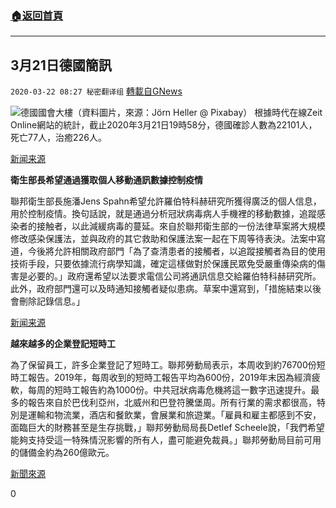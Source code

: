 ###  [:house:返回首頁](https://github.com/ourhimalayas/txt)
---

## 3月21日德國簡訊
`2020-03-22 08:27 秘密翻译组` [轉載自GNews](https://gnews.org/zh-hant/148693/)

![](https://s3-ap-northeast-1.amazonaws.com/news.guo.offload.media/wp-content/uploads/2020/03/22082735/r_Jrwy7_1200x0.png)德國國會大樓（資料圖片，來源：Jörn Heller @ Pixabay）
根據時代在線Zeit Online網站的統計，截止2020年3月21日19時58分，德國確診人數為22101人，死亡77人，治癒226人。

[新闻来源](https://www.zeit.de/wissen/gesundheit/2020-03/coronavirus-deutschland-infektionen-faelle-verbreitung-epidemie-karte)

**衛生部長希望通過獲取個人移動通訊數據控制疫情**

聯邦衛生部長施潘Jens Spahn希望允許羅伯特科赫研究所獲得廣泛的個人信息，用於控制疫情。換句話說，就是通過分析冠狀病毒病人手機裡的移動數據，追蹤感染者的接触者，以此減緩病毒的蔓延。來自於聯邦衛生部的一份法律草案將大規模修改感染保護法，並與政府的其它救助和保護法案一起在下周等待表決。法案中寫道，今後將允許相關政府部門「為了查清患者的接觸者，以追蹤接觸者為目的使用技術手段，只要依據流行病學知識，確定這樣做對於保護民眾免受嚴重傳染病的傷害是必要的。」政府還希望以法要求電信公司將通訊信息交給羅伯特科赫研究所。此外，政府部門還可以及時通知接觸者疑似患病。草案中還寫到，「措施結束以後會刪除記錄信息。」

[新闻来源](https://www.handelsblatt.com/politik/deutschland/handytracking-spahn-will-zugriff-auf-mobilfunkdaten-von-corona-kontaktpersonen/25669028.html)

**越來越多的企業登記短時工**

為了保留員工，許多企業登記了短時工。聯邦勞動局表示，本周收到約76700份短時工報告。2019年，每周收到的短時工報告平均為600份，2019年末因為經濟疲軟，每周的短時工報告約為1000份。中共冠狀病毒危機將這一數字迅速提升。最多的報告來自於巴伐利亞州，北威州和巴登符騰堡周。所有行業的需求都很高，特別是運輸和物流業，酒店和餐飲業，會展業和旅遊業。「雇員和雇主都感到不安，面臨巨大的財務甚至是生存挑戰，」聯邦勞動局局長Detlef Scheele說，「我們希望能夠支持受這一特殊情況影響的所有人，盡可能避免裁員。」聯邦勞動局目前可用的儲備金約為260億歐元。

[新聞來源](https://www.n-tv.de/wirtschaft/Immer-mehr-Unternehmen-nutzen-Kurzarbeit-article21657657.html)

0
